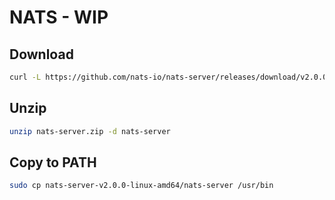 # NATS - WIP

## Download

```sh
curl -L https://github.com/nats-io/nats-server/releases/download/v2.0.0/nats-server-v2.0.0-linux-amd64.zip -o nats-server.zip
```

## Unzip

```sh
unzip nats-server.zip -d nats-server
```

## Copy to PATH

```sh
sudo cp nats-server-v2.0.0-linux-amd64/nats-server /usr/bin
```
